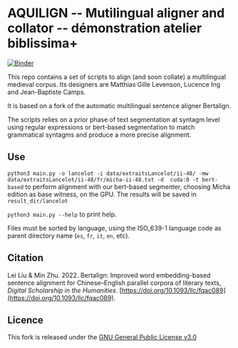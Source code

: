 # AQUILIGN -- Mutilingual aligner and collator -- démonstration atelier biblissima+


[![Binder](https://mybinder.org/badge_logo.svg)](https://mybinder.org/v2/gh/ProMeText/atelier_biblissima_aquilign/HEAD)



This repo contains a set of scripts to align (and soon collate) a multilingual medieval corpus. Its designers are Matthias Gille Levenson, Lucence Ing and Jean-Baptiste Camps.  

It is based on a fork of the automatic multilingual sentence aligner Bertalign.

The scripts relies on a prior phase of text segmentation at syntagm level using regular expressions or bert-based segmentation to match grammatical syntagms and produce a more precise alignment.

## Use

`python3 main.py -o lancelot -i data/extraitsLancelot/ii-48/ -mw data/extraitsLancelot/ii-48/fr/micha-ii-48.txt -d 
cuda:0 -t bert-based` to perform alignment with our bert-based segmenter, choosing Micha edition as base witness,
on the GPU. The results will be saved in `result_dir/lancelot`

`python3 main.py --help` to print help.

Files must be sorted by language, using the ISO_639-1 language code as parent directory name (`es`, `fr`, `it`, `en`, etc).
## Citation

Lei Liu & Min Zhu. 2022. Bertalign: Improved word embedding-based sentence alignment for Chinese–English parallel corpora of literary texts, *Digital Scholarship in the Humanities*. [https://doi.org/10.1093/llc/fqac089](https://doi.org/10.1093/llc/fqac089).


## Licence

This fork is released under the [GNU General Public License v3.0](./LICENCE)

